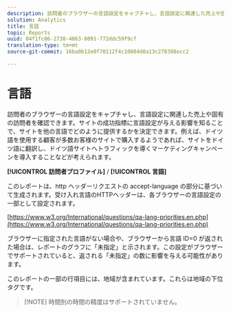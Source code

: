 ```yaml
---
description: 訪問者のブラウザーの言語設定をキャプチャし、言語設定に関連した売上や固有の訪問者を確認できます。サイトの成功指標に言語設定が与える影響を知ることで、サイトを他の言語でどのように提供するかを決定できます。例えば、ドイツ語を使用する顧客が多数お客様のサイトで購入するようであれば、サイトをドイツ語に翻訳し、ドイツ語サイトへトラフィックを導くマーケティングキャンペーンを導入することなどが考えられます。
solution: Analytics
title: 言語
topic: Reports
uuid: 04f1fc86-2738-4063-8091-772ddc59f9cf
translation-type: tm+mt
source-git-commit: 16ba0b12e0f70112f4c10804d0a13c278388ecc2

---
```



# 言語

訪問者のブラウザーの言語設定をキャプチャし、言語設定に関連した売上や固有の訪問者を確認できます。サイトの成功指標に言語設定が与える影響を知ることで、サイトを他の言語でどのように提供するかを決定できます。例えば、ドイツ語を使用する顧客が多数お客様のサイトで購入するようであれば、サイトをドイツ語に翻訳し、ドイツ語サイトへトラフィックを導くマーケティングキャンペーンを導入することなどが考えられます。

**[!UICONTROL 訪問者プロファイル]** / **[!UICONTROL 言語]**

このレポートは、http ヘッダーリクエストの accept-language の部分に基づいて生成されます。受け入れ言語のHTTPヘッダーは、各ブラウザーの言語設定の一部として設定されます。

[https://www.w3.org/International/questions/qa-lang-priorities.en.php](https://www.w3.org/International/questions/qa-lang-priorities.en.php)

ブラウザーに指定された言語がない場合や、ブラウザーから言語 ID=0 が返された場合は、レポートのグラフに「未指定」と示されます。この設定がブラウザーでサポートされていると、返される「未指定」の数に影響を与える可能性があります。

このレポートの一部の行項目には、地域が含まれています。これらは地域の下位タグです。

> [!NOTE] 時間別の時間の精度はサポートされていません。

